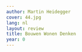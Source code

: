 ```yaml
---
author: Martin Heidegger
cover: 44.jpg
lang: nl
layout: review
title: Bouwen Wonen Denken
year: 0
---
```

